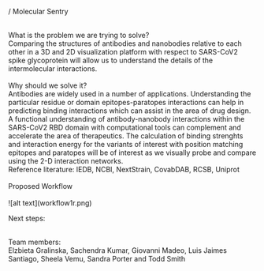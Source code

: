  / Molecular Sentry 

<br />
What is the problem we are trying to solve?<br />
Comparing the structures of antibodies and nanobodies relative to each other in a 3D and 2D visualization platform with respect to SARS-CoV2 spike glycoprotein will allow us to understand the details of the intermolecular interactions. <br />
<br />
Why should we solve it?<br />
Antibodies are widely used in a number of applications. Understanding the particular residue or domain epitopes-paratopes interactions can help in predicting binding interactions which can assist in the area of drug design. A functional understanding of antibody-nanobody interactions within the  SARS-CoV2 RBD domain with computational tools can complement and accelerate the area of therapeutics. The calculation of binding strenghts and interaction energy for the variants of interest with position matching epitopes and paratopes will be of interest as we visually probe and compare using the 2-D interaction networks. <br />
Reference literature:  IEDB, NCBI, NextStrain, CovabDAB, RCSB, Uniprot<br />
<br />
Proposed Workflow<br />
<br />
![alt text](workflow1r.png)

Next steps: <br />

<br />
Team members:<br />
Elzbieta Gralinska, Sachendra Kumar, Giovanni Madeo, Luis Jaimes Santiago, Sheela Vemu, Sandra Porter and Todd Smith<br />
